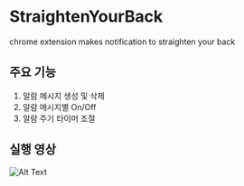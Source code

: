 # StraightenYourBack
chrome extension makes notification to straighten your back

## 주요 기능
1. 알람 메시지 생성 및 삭제
2. 알람 메시지별 On/Off
3. 알람 주기 타이머 조절



## 실행 영상 

![Alt Text](https://img1.daumcdn.net/thumb/R1280x0/?scode=mtistory2&fname=https%3A%2F%2Fblog.kakaocdn.net%2Fdn%2FcMsXQL%2FbtqIpxoJIej%2F0fPKeWTMy4k741T1LVDKS0%2Fimg.gif)
